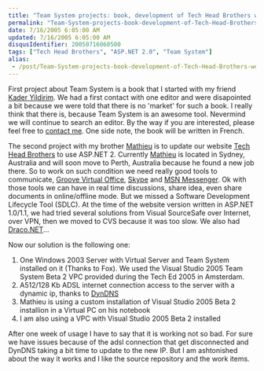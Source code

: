 ```yaml
---
title: "Team System projects: book, development of Tech Head Brothers website"
permalink: "Team-System-projects-book-development-of-Tech-Head-Brothers-website"
date: 7/16/2005 6:05:00 AM
updated: 7/16/2005 6:05:00 AM
disqusIdentifier: 20050716060500
tags: ["Tech Head Brothers", "ASP.NET 2.0", "Team System"]
alias:
 - /post/Team-System-projects-book-development-of-Tech-Head-Brothers-website.aspx/index.html
---
```

First project about Team System is a book that I started with my friend 
[Kader 
Yildirim](http://www.techheadbrothers.com/DesktopDefault.aspx?tabindex=7&tabid=19&id=5). We had a first contact with one editor and were disapointed a bit 
because we were told that there is no 'market' for such a book. I really think 
that there is, because Team System is an awesome tool. Nevermind we will 
continue to search an editor. By the way if you are interested, please feel free 
to [contact me](mailto:laurent.kempe@techheadbrothers.com). One side 
note, the book will be written in French.

The second project with my brother [Mathieu](http://myaustraliantrip.blogspot.com/) is to 
update our website [Tech Head 
Brothers](http://www.techheadbrothers.com/) to use ASP.NET 2. Currently [Mathieu](http://www.techheadbrothers.com/DesktopDefault.aspx?tabindex=7&tabid=19&id=3) 
is located in Sydney, Australia and will soon move to Perth, Australia because 
he found a new job there. So to work on such condition we need really good tools 
to communicate, [Groove Virtual 
Office](http://www.groove.net/home/index.cfm), [Skype](http://www.skype.com/) and [MSN 
Messenger](http://www.techheadbrothers.com/DesktopDefault.aspx?tabindex=7&tabid=19&id=3). Ok with those tools we can have in real time discussions, share 
idea, even share documents in online/offline mode. But we missed a Software 
Development Lifecycle Tool (SDLC). At the time of the website version written in 
ASP.NET 1.0/1.1, we had tried several solutions from Visual SourceSafe over 
Internet, over VPN, then we moved to CVS because it was too slow. We also had [Draco.NET](http://draconet.sourceforge.net/)...
<!-- more -->

Now our solution is the following one:

1.  One Windows 2003 Server with Virtual Server and Team System installed on 
  it (Thanks to Fox). We used the Visual Studio 2005 Team System Beta 2 VPC 
  provided during the Tech Ed 2005 in Amsterdam.
2.  A512/128 Kb ADSL internet connection access to the server with a 
  dynamic ip, thanks to [DynDNS](http://www.dyndns.org)
3.  Mathieu is using a custom installation of Visual Studio 2005 Beta 2 
  installion in a Virtual PC on his notebook
4.  I am also using a VPC with Visual Studio 2005 Beta 2 installed


After one week of usage I have to say that it is working not so bad. For sure 
we have issues because of the adsl connection that get disconnected and DynDNS 
taking a bit time to update to the new IP. But I am ashtonished about the way it 
works and I like the source repository and the work items.

